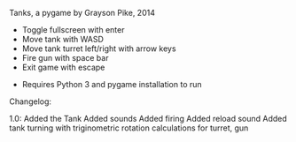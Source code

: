 Tanks, a pygame by Grayson Pike, 2014

  - Toggle fullscreen with enter
  - Move tank with WASD
  - Move tank turret left/right with arrow keys
  - Fire gun with space bar
  - Exit game with escape
  
* Requires Python 3 and pygame installation to run
  
Changelog:

  1.0:
    Added the Tank
    Added sounds
    Added firing
    Added reload sound
    Added tank turning with triginometric rotation calculations for turret, gun
